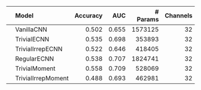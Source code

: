 |    | Model              |   Accuracy |   AUC |   # Params |   Channels |   N Layers |
|:---|:-------------------|-----------:|------:|-----------:|-----------:|-----------:|
|    | VanillaCNN         |      0.502 | 0.655 |    1573125 |         32 |          5 |
|    | TrivialECNN        |      0.535 | 0.698 |     353893 |         32 |          5 |
|    | TrivialIrrepECNN   |      0.522 | 0.646 |     418405 |         32 |          5 |
|    | RegularECNN        |      0.538 | 0.707 |    1824741 |         32 |          5 |
|    | TrivialMoment      |      0.558 | 0.709 |     528069 |         32 |          5 |
|    | TrivialIrrepMoment |      0.488 | 0.693 |     462981 |         32 |          5 |